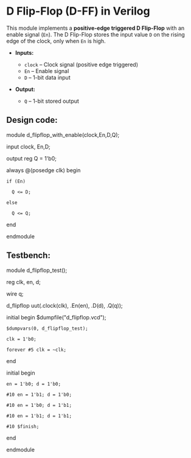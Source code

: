 # D Flip-Flop (D-FF) in Verilog

This module implements a **positive-edge triggered D Flip-Flop** with an enable signal (`En`). The D Flip-Flop stores the input value `D` on the rising edge of the clock, only when `En` is high.

- **Inputs:**
  - `clock` – Clock signal (positive edge triggered)
  - `En` – Enable signal
  - `D` – 1-bit data input

- **Output:**
  - `Q` – 1-bit stored output


## Design code:
module d_flipflop_with_enable(clock,En,D,Q);

  input clock, En,D;
  
  output reg Q = 1'b0;

  always @(posedge clk)
  begin
  
    if (En)
    
      Q <= D;
      
    else
    
      Q <= Q;
      
  end

endmodule

## Testbench:
module d_flipflop_test();

  reg clk, en, d;
  
  wire q;

  d_flipflop uut(.clock(clk), .En(en), .D(d), .Q(q));

  initial
  begin
    $dumpfile("d_flipflop.vcd");
    
    $dumpvars(0, d_flipflop_test);
    
    clk = 1'b0;
    
    forever #5 clk = ~clk;
    
  end

  initial begin
  
    en = 1'b0; d = 1'b0;
    
    #10 en = 1'b1; d = 1'b0;
    
    #10 en = 1'b0; d = 1'b1;
    
    #10 en = 1'b1; d = 1'b1;
    
    #10 $finish;
    
  end
  
endmodule
